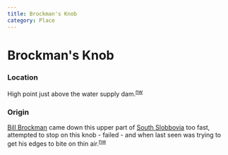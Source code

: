 ```yaml
---
title: Brockman's Knob
category: Place
---
```

# Brockman's Knob
### Location

High point just above the water supply dam.<sup>[nw][]</sup>

### Origin

[Bill Brockman](Bill-Brockman) came down this upper part of [South Slobbovia](South-Slobbovia) too fast, attempted to stop on this knob - failed - and when last seen was trying to get his edges to bite on thin air.<sup>[nw][]</sup>


[nw]: Names-Walt "Meany Names by Walter Little, 1984"
